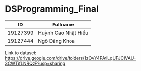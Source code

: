 ﻿# DSProgramming_Final
 
| ID       | Fullname            |
|----------|---------------------|
| 19127399 | Huỳnh Cao Nhật Hiếu |
| 19127444 | Ngô Đăng Khoa       | 

Link to dataset: https://drive.google.com/drive/folders/1zOvY4PAflLqUFJCIVAU-3CWTifLNRQzF?usp=sharing

